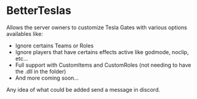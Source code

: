 # BetterTeslas

Allows the server owners to customize Tesla Gates with various options availables like:
- Ignore certains Teams or Roles
- Ignore players that have certains effects active like godmode, noclip, etc...
- Full support with CustomItems and CustomRoles (not needing to have the .dll in the folder)
- And more coming soon...

Any idea of what could be added send a message in discord.

